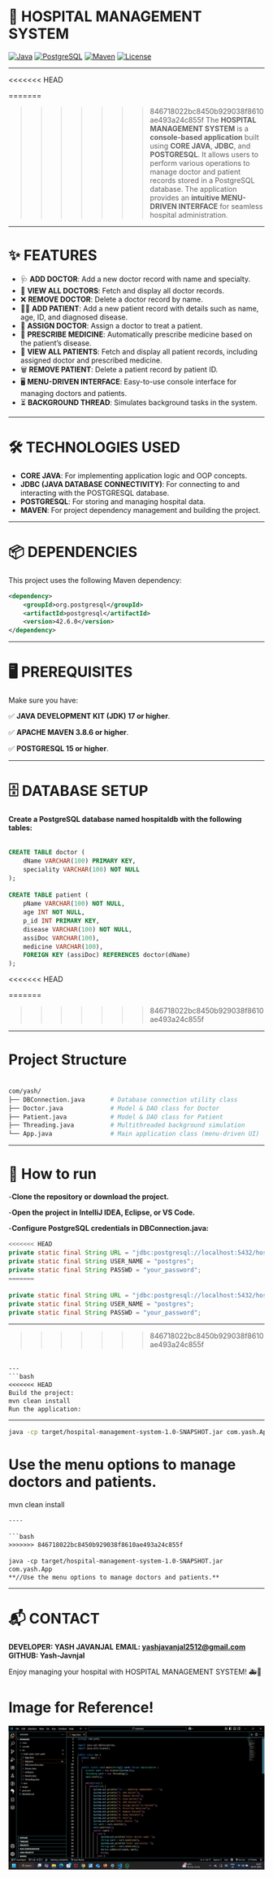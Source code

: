 # 🏥 HOSPITAL MANAGEMENT SYSTEM
[![Java](https://img.shields.io/badge/Java-17-blue?logo=java)](https://www.oracle.com/java/) 
[![PostgreSQL](https://img.shields.io/badge/PostgreSQL-15-blue?logo=postgresql)](https://www.postgresql.org/) 
[![Maven](https://img.shields.io/badge/Maven-3.8.6-orange?logo=apachemaven)](https://maven.apache.org/) 
[![License](https://img.shields.io/badge/License-MIT-green.svg)](LICENSE)

---

<<<<<<< HEAD

=======
>>>>>>> 846718022bc8450b929038f8610ae493a24c855f
The **HOSPITAL MANAGEMENT SYSTEM** is a **console-based application** built using **CORE JAVA**, **JDBC**, and **POSTGRESQL**. It allows users to perform various operations to manage doctor and patient records stored in a PostgreSQL database. The application provides an **intuitive MENU-DRIVEN INTERFACE** for seamless hospital administration.  

---

# ✨ FEATURES

- 🩺 **ADD DOCTOR**: Add a new doctor record with name and specialty.  
- 📜 **VIEW ALL DOCTORS**: Fetch and display all doctor records.  
- ❌ **REMOVE DOCTOR**: Delete a doctor record by name.  
- 👩‍⚕️ **ADD PATIENT**: Add a new patient record with details such as name, age, ID, and diagnosed disease.  
- 🔗 **ASSIGN DOCTOR**: Assign a doctor to treat a patient.  
- 💊 **PRESCRIBE MEDICINE**: Automatically prescribe medicine based on the patient’s disease.  
- 👀 **VIEW ALL PATIENTS**: Fetch and display all patient records, including assigned doctor and prescribed medicine.  
- 🗑 **REMOVE PATIENT**: Delete a patient record by patient ID.  
- 🖥 **MENU-DRIVEN INTERFACE**: Easy-to-use console interface for managing doctors and patients.  
- ⏳ **BACKGROUND THREAD**: Simulates background tasks in the system.  

---

# 🛠 TECHNOLOGIES USED

- **CORE JAVA**: For implementing application logic and OOP concepts.  
- **JDBC (JAVA DATABASE CONNECTIVITY)**: For connecting to and interacting with the POSTGRESQL database.  
- **POSTGRESQL**: For storing and managing hospital data.  
- **MAVEN**: For project dependency management and building the project.  

---

# 📦 DEPENDENCIES

This project uses the following Maven dependency:  

```xml
<dependency>
    <groupId>org.postgresql</groupId>
    <artifactId>postgresql</artifactId>
    <version>42.6.0</version>
</dependency>
```
---


# 🖥 PREREQUISITES
Make sure you have:

✅ **JAVA DEVELOPMENT KIT (JDK) 17 or higher**.

✅ **APACHE MAVEN 3.8.6 or higher**.

✅ **POSTGRESQL 15 or higher**.

---

# 🗄 DATABASE SETUP
**Create a PostgreSQL database named hospitaldb with the following tables:**

```sql

CREATE TABLE doctor (
    dName VARCHAR(100) PRIMARY KEY,
    speciality VARCHAR(100) NOT NULL
);

CREATE TABLE patient (
    pName VARCHAR(100) NOT NULL,
    age INT NOT NULL,
    p_id INT PRIMARY KEY,
    disease VARCHAR(100) NOT NULL,
    assiDoc VARCHAR(100),
    medicine VARCHAR(100),
    FOREIGN KEY (assiDoc) REFERENCES doctor(dName)
);
```
<<<<<<< HEAD

=======
>>>>>>> 846718022bc8450b929038f8610ae493a24c855f
---

# Project Structure
```graphql

com/yash/
├── DBConnection.java       # Database connection utility class
├── Doctor.java             # Model & DAO class for Doctor
├── Patient.java            # Model & DAO class for Patient
├── Threading.java          # Multithreaded background simulation
└── App.java                # Main application class (menu-driven UI)
```
---

# 🚀 How to run
-**Clone the repository or download the project.**

-**Open the project in IntelliJ IDEA, Eclipse, or VS Code.**

-**Configure PostgreSQL credentials in DBConnection.java:**

```java
<<<<<<< HEAD
private static final String URL = "jdbc:postgresql://localhost:5432/hospitaldb";
private static final String USER_NAME = "postgres";
private static final String PASSWD = "your_password";
=======

private static final String URL = "jdbc:postgresql://localhost:5432/hospitaldb";
private static final String USER_NAME = "postgres";
private static final String PASSWD = "your_password";
```

---
>>>>>>> 846718022bc8450b929038f8610ae493a24c855f

```

---
```bash
<<<<<<< HEAD
Build the project:
mvn clean install
Run the application:
```

---

```bash
java -cp target/hospital-management-system-1.0-SNAPSHOT.jar com.yash.App
```
**Use the menu options to manage doctors and patients.**
=======
mvn clean install
```
----

```bash
>>>>>>> 846718022bc8450b929038f8610ae493a24c855f

java -cp target/hospital-management-system-1.0-SNAPSHOT.jar com.yash.App
**//Use the menu options to manage doctors and patients.**
```
----


# 📬 CONTACT
**DEVELOPER: YASH JAVANJAL**
**EMAIL: yashjavanjal2512@gmail.com**
**GITHUB: Yash-Javnjal**

Enjoy managing your hospital with HOSPITAL MANAGEMENT SYSTEM! 🚑💉

# Image for Reference!

![hospital](hospital.png)
